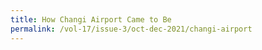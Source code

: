 ```yaml
---
title: How Changi Airport Came to Be
permalink: /vol-17/issue-3/oct-dec-2021/changi-airport
---
```


